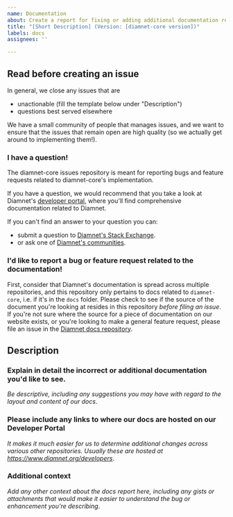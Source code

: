 ```yaml
---
name: Documentation
about: Create a report for fixing or adding additional documentation related to diamnet-core
title: "[Short Description] (Version: [diamnet-core version])"
labels: docs
assignees: ''

---
```


## Read before creating an issue

In general, we close any issues that are
* unactionable (fill the template below under "Description")
* questions best served elsewhere

We have a small community of people that manages issues, and we want to ensure that the issues that remain open are high quality (so we actually get around to implementing them!).

### I have a question!

The diamnet-core issues repository is meant for reporting bugs and feature requests related to diamnet-core's implementation.

If you have a question, we would recommend that you take a look at Diamnet's [developer portal][1], where you'll find comprehensive documentation related to Diamnet.

If you can't find an answer to your question you can:
* submit a question to [Diamnet's Stack Exchange][2].
* or ask one of [Diamnet's communities][3].

[1]: https://www.diamnet.org/developers/
[2]: https://diamnet.stackexchange.com/
[3]: https://www.diamnet.org/community/#communities

### I'd like to report a bug or feature request related to the documentation!

First, consider that Diamnet's documentation is spread across multiple repositories, and this repository only pertains to docs related to `diamnet-core`, i.e. if it's in the `docs` folder. Please check to see if the source of the document you're looking at resides in this repository *before filing an issue*. If you're not sure where the source for a piece of documentation on our website exists, or you're looking to make a general feature request, please file an issue in the [Diamnet docs repository][4].

[4]: https://github.com/diamnet/docs

## Description

### Explain in detail the incorrect or additional documentation you'd like to see.

*Be descriptive, including any suggestions you may have with regard to the layout and content of our docs*.

### Please include any links to where our docs are hosted on our Developer Portal

*It makes it much easier for us to determine additional changes across various other repositories. Usually these are hosted at https://www.diamnet.org/developers*.

### Additional context
*Add any other context about the docs report here, including any gists or attachments that would make it easier to understand the bug or enhancement you're describing*.
